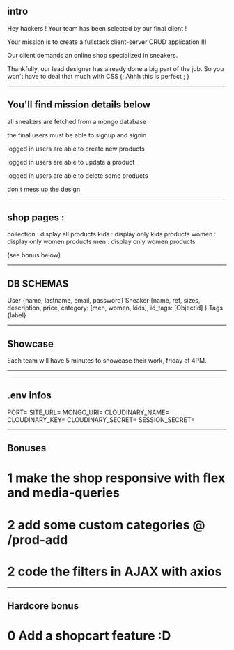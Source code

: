 ## intro

Hey hackers ! Your team has been selected by our final client !

Your mission is to create a fullstack client-server CRUD application !!!

Our client demands an online shop specialized in sneakers.

Thankfully, our lead designer has already done a big part of the job.
So you won't have to deal that much with CSS (; Ahhh this is perfect ; )

---

## You'll find mission details below

all sneakers are fetched from a mongo database

the final users must be able to signup and signin

logged in users are able to create new products

logged in users are able to update a product

logged in users are able to delete some products

don't mess up the design

---

## shop pages :

collection : display all products
kids : display only kids products
women : display only women products
men : display only women products

(see bonus below)

---

## DB SCHEMAS

User {name, lastname, email, password}
Sneaker {name, ref, sizes, description, price, category: [men, women, kids], id_tags: [ObjectId] }
Tags {label}

---

## Showcase

Each team will have 5 minutes to showcase their work, friday at 4PM.

---
---

## .env infos

PORT=
SITE_URL=
MONGO_URI=
CLOUDINARY_NAME=
CLOUDINARY_KEY=
CLOUDINARY_SECRET=
SESSION_SECRET=

---

## Bonuses

# 1 make the shop responsive with flex and media-queries

# 2 add some custom categories @ /prod-add

# 2 code the filters in AJAX with axios

---

## Hardcore bonus

# 0 Add a shopcart feature :D


